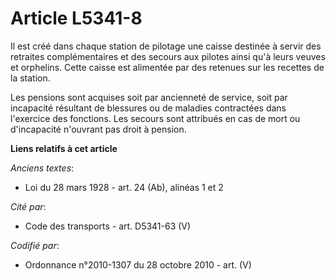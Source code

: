 # Article L5341-8

Il est créé dans chaque station de pilotage une caisse destinée à servir des retraites complémentaires et des secours aux
pilotes ainsi qu'à leurs veuves et orphelins. Cette caisse est alimentée par des retenues sur les recettes de la station.

Les pensions sont acquises soit par ancienneté de service, soit par incapacité résultant de blessures ou de maladies
contractées dans l'exercice des fonctions. Les secours sont attribués en cas de mort ou d'incapacité n'ouvrant pas droit à
pension.

**Liens relatifs à cet article**

_Anciens textes_:

  - Loi du 28 mars 1928 - art. 24 (Ab), alinéas 1 et 2

_Cité par_:

  - Code des transports - art. D5341-63 (V)

_Codifié par_:

  - Ordonnance n°2010-1307 du 28 octobre 2010 - art. (V)
